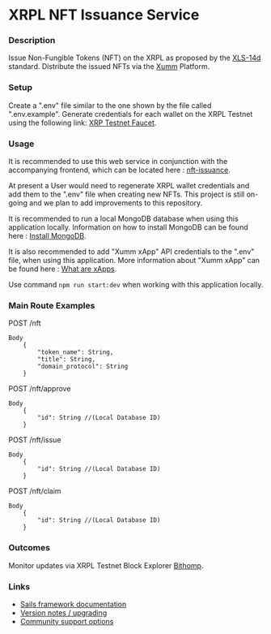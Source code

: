 # XRPL NFT Issuance Service


### Description

Issue Non-Fungible Tokens (NFT) on the XRPL as proposed by the [XLS-14d](https://github.com/XRPLF/XRPL-Standards/discussions/30) standard. Distribute the issued NFTs via the [Xumm](https://xumm.readme.io/docs/introduction) Platform. 


### Setup

Create a ".env" file similar to the one shown by the file called ".env.example". Generate credentials for each wallet on the XRPL Testnet using the following link: [XRP Testnet Faucet](https://xrpl.org/xrp-testnet-faucet.html).


### Usage

It is recommended to use this web service in conjunction with the accompanying frontend, which can be located here : [nft-issuance](https://github.com/Vivid-IOV-Labs/nft-issuance-frontend).

At present a User would need to regenerate XRPL wallet credentials and add them to the ".env" file when creating new NFTs. This project is still on-going and we plan to add improvements to this repository.

It is recommended to run a local MongoDB database when using this application locally. Information on how to install MongoDB can be found here : [Install MongoDB](https://docs.mongodb.com/guides/server/install/).

It is also recommended to add "Xumm xApp" API credentials to the ".env" file, when using this application. More information about "Xumm xApp" can be found here : [What are xApps](https://xumm.readme.io/docs/what-are-xapps).

Use command ```npm run start:dev``` when working with this application locally. 


### Main Route Examples

POST /nft

    Body
        {
            "token_name": String,
            "title": String,
            "domain_protocol": String
        }


POST /nft/approve

    Body
        {
            "id": String //(Local Database ID)
        }


POST /nft/issue

    Body
        {
            "id": String //(Local Database ID)
        }


POST /nft/claim

    Body
        {
            "id": String //(Local Database ID)
        }


### Outcomes

Monitor updates via XRPL Testnet Block Explorer [Bithomp](https://test.bithomp.com).


### Links

+ [Sails framework documentation](https://sailsjs.com/get-started)
+ [Version notes / upgrading](https://sailsjs.com/documentation/upgrading)
+ [Community support options](https://sailsjs.com/support)
